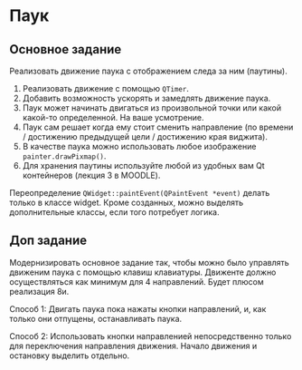 # Паук
## Основное задание
Реализовать движение паука с отображением следа за ним (паутины).

1. Реализовать движение с помощью `QTimer`.
2. Добавить возможность ускорять и замедлять движение паука.
3. Паук может начинать двигаться из произвольной точки или какой какой-то определенной. На ваше усмотрение.
4. Паук сам решает когда ему стоит сменить направление (по времени / достижению предыдущей цели / достижению края виджита).
5. В качестве паука можно использовать любое изображение `painter.drawPixmap()`.
7. Для хранения паутины используйте любой из удобных вам Qt контейнеров (лекция 3 в MOODLE).

Переопределение `QWidget::paintEvent(QPaintEvent *event)` делать только в классе widget.
Кроме созданных, можно выделять дополнительные классы, если того потребует логика.

## Доп задание
Модернизировать основное задание так, чтобы можно было управлять движеним паука с помощью клавиш клавиатуры. 
Движенте должно осуществляться как минимум для 4 направлений. Будет плюсом реализация 8и.

Способ 1: Двигать паука пока нажаты кнопки направлений, и, как только они отпущены, останавливать паука.

Способ 2: Использовать кнопки направленией непосредственно только для переключения направления движения. Начало движения и остановку выделить отдельно.

